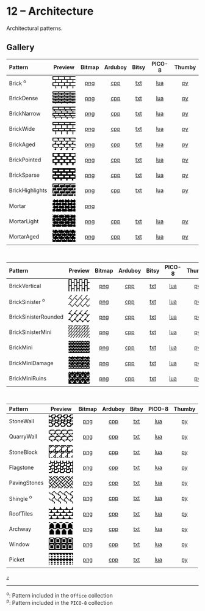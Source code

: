 # 12 – Architecture

Architectural patterns.

## Gallery

| Pattern | Preview | Bitmap | Arduboy | Bitsy | PICO-8 | Thumby |
| :--- | :---: | :---: | :---: | :---: | :---: | :---: |
| Brick <sup>o</sup>| <img src="../previews/Brick.png" width="64" height="32" alt=""> | [png](png/Brick.png) | [cpp](Architecture.h#L12-L23) | [txt](Architecture.bitsy.txt#L5-L14) | [lua](architecture.p8.lua#L7-L19) | [py](Architecture.thumby.py#L5-L16) |
| BrickDense | <img src="../previews/BrickDense.png" width="64" height="32" alt=""> | [png](png/BrickDense.png) | [cpp](Architecture.h#L25-L36) | [txt](Architecture.bitsy.txt#L16-L25) | [lua](architecture.p8.lua#L21-L33) | [py](Architecture.thumby.py#L18-L29) |
| BrickNarrow | <img src="../previews/BrickNarrow.png" width="64" height="32" alt=""> | [png](png/BrickNarrow.png) | [cpp](Architecture.h#L38-L49) | [txt](Architecture.bitsy.txt#L27-L36) | [lua](architecture.p8.lua#L35-L47) | [py](Architecture.thumby.py#L31-L42) |
| BrickWide | <img src="../previews/BrickWide.png" width="64" height="32" alt=""> | [png](png/BrickWide.png) | [cpp](Architecture.h#L51-L62) | [txt](Architecture.bitsy.txt#L38-L47) | [lua](architecture.p8.lua#L49-L61) | [py](Architecture.thumby.py#L44-L55) |
| BrickAged | <img src="../previews/BrickAged.png" width="64" height="32" alt=""> | [png](png/BrickAged.png) | [cpp](Architecture.h#L64-L75) | [txt](Architecture.bitsy.txt#L49-L58) | [lua](architecture.p8.lua#L63-L75) | [py](Architecture.thumby.py#L57-L68) |
| BrickPointed | <img src="../previews/BrickPointed.png" width="64" height="32" alt=""> | [png](png/BrickPointed.png) | [cpp](Architecture.h#L77-L88) | [txt](Architecture.bitsy.txt#L60-L69) | [lua](architecture.p8.lua#L77-L89) | [py](Architecture.thumby.py#L70-L81) |
| BrickSparse | <img src="../previews/BrickSparse.png" width="64" height="32" alt=""> | [png](png/BrickSparse.png) | [cpp](Architecture.h#L90-L101) | [txt](Architecture.bitsy.txt#L71-L80) | [lua](architecture.p8.lua#L91-L103) | [py](Architecture.thumby.py#L83-L94) |
| BrickHighlights | <img src="../previews/BrickHighlights.png" width="64" height="32" alt=""> | [png](png/BrickHighlights.png) | [cpp](Architecture.h#L103-L114) | [txt](Architecture.bitsy.txt#L82-L91) | [lua](architecture.p8.lua#L105-L117) | [py](Architecture.thumby.py#L96-L107) |
| Mortar | <img src="../previews/Mortar.png" width="64" height="32" alt=""> | [png](png/Mortar.png) | 
| MortarLight | <img src="../previews/MortarLight.png" width="64" height="32" alt=""> | [png](png/MortarLight.png) | [cpp](Architecture.h#L116-L127) | [txt](Architecture.bitsy.txt#L93-L102) | [lua](architecture.p8.lua#L119-L131) | [py](Architecture.thumby.py#L109-L120) |
| MortarAged | <img src="../previews/MortarAged.png" width="64" height="32" alt=""> | [png](png/MortarAged.png) | [cpp](Architecture.h#L129-L140) | [txt](Architecture.bitsy.txt#L104-L113) | [lua](architecture.p8.lua#L133-L145) | [py](Architecture.thumby.py#L122-L133) |


<br>

| Pattern | Preview | Bitmap | Arduboy | Bitsy | PICO-8 | Thumby |
| :--- | :---: | :---: | :---: | :---: | :---: | :---: |
| BrickVertical | <img src="../previews/BrickVertical.png" width="64" height="32" alt=""> | [png](png/BrickVertical.png) | [cpp](Architecture.h#L142-L153) | [txt](Architecture.bitsy.txt#L115-L124) | [lua](architecture.p8.lua#L147-L159) | [py](Architecture.thumby.py#L135-L146) |
| BrickSinister <sup>o</sup>| <img src="../previews/BrickSinister.png" width="64" height="32" alt=""> | [png](png/BrickSinister.png) | [cpp](Architecture.h#L155-L166) | [txt](Architecture.bitsy.txt#L126-L135) | [lua](architecture.p8.lua#L161-L173) | [py](Architecture.thumby.py#L148-L159) |
| BrickSinisterRounded | <img src="../previews/BrickSinisterRounded.png" width="64" height="32" alt=""> | [png](png/BrickSinisterRounded.png) | [cpp](Architecture.h#L168-L179) | [txt](Architecture.bitsy.txt#L137-L146) | [lua](architecture.p8.lua#L175-L187) | [py](Architecture.thumby.py#L161-L172) |
| BrickSinisterMini | <img src="../previews/BrickSinisterMini.png" width="64" height="32" alt=""> | [png](png/BrickSinisterMini.png) | [cpp](Architecture.h#L181-L193) | [txt](Architecture.bitsy.txt#L148-L157) | [lua](architecture.p8.lua#L189-L202) | [py](Architecture.thumby.py#L174-L185) |
| BrickMini | <img src="../previews/BrickMini.png" width="64" height="32" alt=""> | [png](png/BrickMini.png) | [cpp](Architecture.h#L195-L207) | [txt](Architecture.bitsy.txt#L159-L168) | [lua](architecture.p8.lua#L204-L217) | [py](Architecture.thumby.py#L187-L198) |
| BrickMiniDamage | <img src="../previews/BrickMiniDamage.png" width="64" height="32" alt=""> | [png](png/BrickMiniDamage.png) | [cpp](Architecture.h#L209-L220) | [txt](Architecture.bitsy.txt#L170-L179) | [lua](architecture.p8.lua#L219-L231) | [py](Architecture.thumby.py#L200-L211) |
| BrickMiniRuins | <img src="../previews/BrickMiniRuins.png" width="64" height="32" alt=""> | [png](png/BrickMiniRuins.png) | [cpp](Architecture.h#L222-L233) | [txt](Architecture.bitsy.txt#L181-L190) | [lua](architecture.p8.lua#L233-L245) | [py](Architecture.thumby.py#L213-L224) |


<br>

| Pattern | Preview | Bitmap | Arduboy | Bitsy | PICO-8 | Thumby |
| :--- | :---: | :---: | :---: | :---: | :---: | :---: |
| StoneWall | <img src="../previews/StoneWall.png" width="64" height="32" alt=""> | [png](png/StoneWall.png) | [cpp](Architecture.h#L235-L246) | [txt](Architecture.bitsy.txt#L192-L201) | [lua](architecture.p8.lua#L247-L259) | [py](Architecture.thumby.py#L226-L237) |
| QuarryWall | <img src="../previews/QuarryWall.png" width="64" height="32" alt=""> | [png](png/QuarryWall.png) | [cpp](Architecture.h#L248-L259) | [txt](Architecture.bitsy.txt#L203-L212) | [lua](architecture.p8.lua#L261-L273) | [py](Architecture.thumby.py#L239-L250) |
| StoneBlock | <img src="../previews/StoneBlock.png" width="64" height="32" alt=""> | [png](png/StoneBlock.png) | [cpp](Architecture.h#L261-L272) | [txt](Architecture.bitsy.txt#L214-L223) | [lua](architecture.p8.lua#L275-L287) | [py](Architecture.thumby.py#L252-L263) |
| Flagstone | <img src="../previews/Flagstone.png" width="64" height="32" alt=""> | [png](png/Flagstone.png) | [cpp](Architecture.h#L274-L285) | [txt](Architecture.bitsy.txt#L225-L234) | [lua](architecture.p8.lua#L289-L301) | [py](Architecture.thumby.py#L265-L276) |
| PavingStones | <img src="../previews/PavingStones.png" width="64" height="32" alt=""> | [png](png/PavingStones.png) | [cpp](Architecture.h#L287-L298) | [txt](Architecture.bitsy.txt#L236-L245) | [lua](architecture.p8.lua#L303-L315) | [py](Architecture.thumby.py#L278-L289) |
| Shingle <sup>o</sup>| <img src="../previews/Shingle.png" width="64" height="32" alt=""> | [png](png/Shingle.png) | [cpp](Architecture.h#L300-L311) | [txt](Architecture.bitsy.txt#L247-L256) | [lua](architecture.p8.lua#L317-L329) | [py](Architecture.thumby.py#L291-L302) |
| RoofTiles | <img src="../previews/RoofTiles.png" width="64" height="32" alt=""> | [png](png/RoofTiles.png) | [cpp](Architecture.h#L313-L324) | [txt](Architecture.bitsy.txt#L258-L267) | [lua](architecture.p8.lua#L331-L343) | [py](Architecture.thumby.py#L304-L315) |
| Archway | <img src="../previews/Archway.png" width="64" height="32" alt=""> | [png](png/Archway.png) | [cpp](Architecture.h#L326-L337) | [txt](Architecture.bitsy.txt#L269-L278) | [lua](architecture.p8.lua#L345-L357) | [py](Architecture.thumby.py#L317-L328) |
| Window | <img src="../previews/Window.png" width="64" height="32" alt=""> | [png](png/Window.png) | [cpp](Architecture.h#L339-L350) | [txt](Architecture.bitsy.txt#L280-L289) | [lua](architecture.p8.lua#L359-L371) | [py](Architecture.thumby.py#L330-L341) |
| Picket | <img src="../previews/Picket.png" width="64" height="32" alt=""> | [png](png/Picket.png) | [cpp](Architecture.h#L352-L363) | [txt](Architecture.bitsy.txt#L291-L300) | [lua](architecture.p8.lua#L373-L385) | [py](Architecture.thumby.py#L343-L354) |

[`⤴`](#gallery)

---

<sup>o</sup>: Pattern included in the `Office` collection  
<sup>p</sup>: Pattern included in the `PICO-8` collection 

<br>
